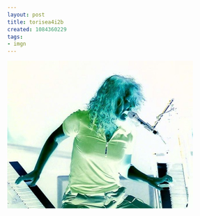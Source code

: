```yaml
---
layout: post
title: torisea4i2b
created: 1084360229
tags:
- imgn
---
```


<img src="/image/images/torisea4i2b-611.jpg"/>

